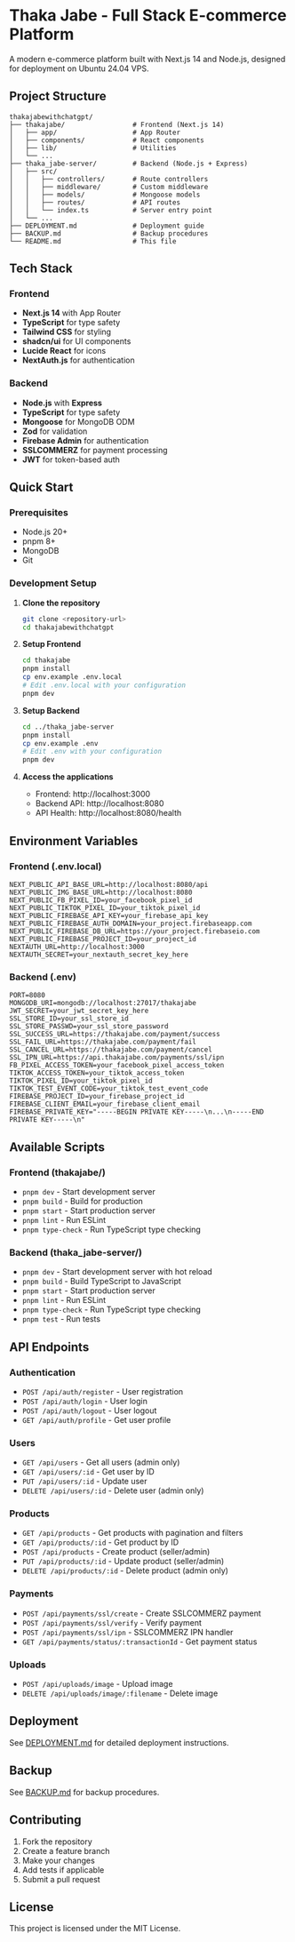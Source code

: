 # Thaka Jabe - Full Stack E-commerce Platform

A modern e-commerce platform built with Next.js 14 and Node.js, designed for deployment on Ubuntu 24.04 VPS.

## Project Structure

```
thakajabewithchatgpt/
├── thakajabe/                 # Frontend (Next.js 14)
│   ├── app/                   # App Router
│   ├── components/            # React components
│   ├── lib/                   # Utilities
│   └── ...
├── thaka_jabe-server/         # Backend (Node.js + Express)
│   ├── src/
│   │   ├── controllers/       # Route controllers
│   │   ├── middleware/        # Custom middleware
│   │   ├── models/            # Mongoose models
│   │   ├── routes/            # API routes
│   │   └── index.ts           # Server entry point
│   └── ...
├── DEPLOYMENT.md              # Deployment guide
├── BACKUP.md                  # Backup procedures
└── README.md                  # This file
```

## Tech Stack

### Frontend
- **Next.js 14** with App Router
- **TypeScript** for type safety
- **Tailwind CSS** for styling
- **shadcn/ui** for UI components
- **Lucide React** for icons
- **NextAuth.js** for authentication

### Backend
- **Node.js** with **Express**
- **TypeScript** for type safety
- **Mongoose** for MongoDB ODM
- **Zod** for validation
- **Firebase Admin** for authentication
- **SSLCOMMERZ** for payment processing
- **JWT** for token-based auth

## Quick Start

### Prerequisites
- Node.js 20+
- pnpm 8+
- MongoDB
- Git

### Development Setup

1. **Clone the repository**
   ```bash
   git clone <repository-url>
   cd thakajabewithchatgpt
   ```

2. **Setup Frontend**
   ```bash
   cd thakajabe
   pnpm install
   cp env.example .env.local
   # Edit .env.local with your configuration
   pnpm dev
   ```

3. **Setup Backend**
   ```bash
   cd ../thaka_jabe-server
   pnpm install
   cp env.example .env
   # Edit .env with your configuration
   pnpm dev
   ```

4. **Access the applications**
   - Frontend: http://localhost:3000
   - Backend API: http://localhost:8080
   - API Health: http://localhost:8080/health

## Environment Variables

### Frontend (.env.local)
```env
NEXT_PUBLIC_API_BASE_URL=http://localhost:8080/api
NEXT_PUBLIC_IMG_BASE_URL=http://localhost:8080
NEXT_PUBLIC_FB_PIXEL_ID=your_facebook_pixel_id
NEXT_PUBLIC_TIKTOK_PIXEL_ID=your_tiktok_pixel_id
NEXT_PUBLIC_FIREBASE_API_KEY=your_firebase_api_key
NEXT_PUBLIC_FIREBASE_AUTH_DOMAIN=your_project.firebaseapp.com
NEXT_PUBLIC_FIREBASE_DB_URL=https://your_project.firebaseio.com
NEXT_PUBLIC_FIREBASE_PROJECT_ID=your_project_id
NEXTAUTH_URL=http://localhost:3000
NEXTAUTH_SECRET=your_nextauth_secret_key_here
```

### Backend (.env)
```env
PORT=8080
MONGODB_URI=mongodb://localhost:27017/thakajabe
JWT_SECRET=your_jwt_secret_key_here
SSL_STORE_ID=your_ssl_store_id
SSL_STORE_PASSWD=your_ssl_store_password
SSL_SUCCESS_URL=https://thakajabe.com/payment/success
SSL_FAIL_URL=https://thakajabe.com/payment/fail
SSL_CANCEL_URL=https://thakajabe.com/payment/cancel
SSL_IPN_URL=https://api.thakajabe.com/payments/ssl/ipn
FB_PIXEL_ACCESS_TOKEN=your_facebook_pixel_access_token
TIKTOK_ACCESS_TOKEN=your_tiktok_access_token
TIKTOK_PIXEL_ID=your_tiktok_pixel_id
TIKTOK_TEST_EVENT_CODE=your_tiktok_test_event_code
FIREBASE_PROJECT_ID=your_firebase_project_id
FIREBASE_CLIENT_EMAIL=your_firebase_client_email
FIREBASE_PRIVATE_KEY="-----BEGIN PRIVATE KEY-----\n...\n-----END PRIVATE KEY-----\n"
```

## Available Scripts

### Frontend (thakajabe/)
- `pnpm dev` - Start development server
- `pnpm build` - Build for production
- `pnpm start` - Start production server
- `pnpm lint` - Run ESLint
- `pnpm type-check` - Run TypeScript type checking

### Backend (thaka_jabe-server/)
- `pnpm dev` - Start development server with hot reload
- `pnpm build` - Build TypeScript to JavaScript
- `pnpm start` - Start production server
- `pnpm lint` - Run ESLint
- `pnpm type-check` - Run TypeScript type checking
- `pnpm test` - Run tests

## API Endpoints

### Authentication
- `POST /api/auth/register` - User registration
- `POST /api/auth/login` - User login
- `POST /api/auth/logout` - User logout
- `GET /api/auth/profile` - Get user profile

### Users
- `GET /api/users` - Get all users (admin only)
- `GET /api/users/:id` - Get user by ID
- `PUT /api/users/:id` - Update user
- `DELETE /api/users/:id` - Delete user (admin only)

### Products
- `GET /api/products` - Get products with pagination and filters
- `GET /api/products/:id` - Get product by ID
- `POST /api/products` - Create product (seller/admin)
- `PUT /api/products/:id` - Update product (seller/admin)
- `DELETE /api/products/:id` - Delete product (admin only)

### Payments
- `POST /api/payments/ssl/create` - Create SSLCOMMERZ payment
- `POST /api/payments/ssl/verify` - Verify payment
- `POST /api/payments/ssl/ipn` - SSLCOMMERZ IPN handler
- `GET /api/payments/status/:transactionId` - Get payment status

### Uploads
- `POST /api/uploads/image` - Upload image
- `DELETE /api/uploads/image/:filename` - Delete image

## Deployment

See [DEPLOYMENT.md](./DEPLOYMENT.md) for detailed deployment instructions.

## Backup

See [BACKUP.md](./BACKUP.md) for backup procedures.

## Contributing

1. Fork the repository
2. Create a feature branch
3. Make your changes
4. Add tests if applicable
5. Submit a pull request

## License

This project is licensed under the MIT License.
